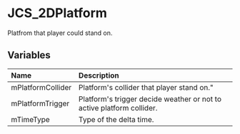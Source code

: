 # JCS_2DPlatform

Platfrom that player could stand on.

## Variables

| Name              | Description                                                           |
|:------------------|:----------------------------------------------------------------------|
| mPlatformCollider | Platform's collider that player stand on."                            |
| mPlatformTrigger  | Platform's trigger decide weather or not to active platform collider. |
| mTimeType         | Type of the delta time.                                               |
